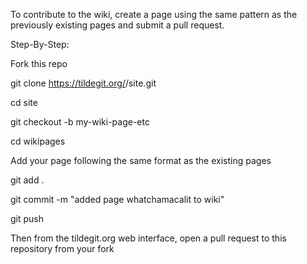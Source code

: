 To contribute to the wiki, create a page using the same pattern as the previously existing pages and submit a pull request.

Step-By-Step:

Fork this repo

git clone https://tildegit.org/<your username>/site.git

cd site

git checkout -b my-wiki-page-etc

cd wikipages

Add your page following the same format as the existing pages

git add .

git commit -m "added page whatchamacalit to wiki"

git push

Then from the tildegit.org web interface, open a pull request to this repository from your fork

